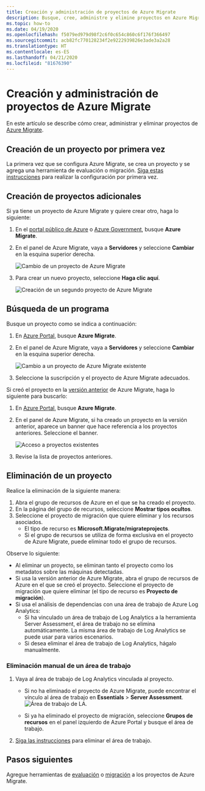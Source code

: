 ```yaml
---
title: Creación y administración de proyectos de Azure Migrate
description: Busque, cree, administre y elimine proyectos en Azure Migrate.
ms.topic: how-to
ms.date: 04/19/2020
ms.openlocfilehash: f5079ed979d98f2c6f0c654c860c6f176f366497
ms.sourcegitcommit: acb82fc770128234f2e9222939826e3ade3a2a28
ms.translationtype: HT
ms.contentlocale: es-ES
ms.lasthandoff: 04/21/2020
ms.locfileid: "81676390"
---
```

# <a name="create-and-manage-azure-migrate-projects"></a>Creación y administración de proyectos de Azure Migrate

En este artículo se describe cómo crear, administrar y eliminar proyectos de [Azure Migrate](migrate-services-overview.md).


## <a name="create-a-project-for-the-first-time"></a>Creación de un proyecto por primera vez

La primera vez que se configura Azure Migrate, se crea un proyecto y se agrega una herramienta de evaluación o migración. [Siga estas instrucciones](how-to-add-tool-first-time.md) para realizar la configuración por primera vez.

## <a name="create-additional-projects"></a>Creación de proyectos adicionales

Si ya tiene un proyecto de Azure Migrate y quiere crear otro, haga lo siguiente:  

1. En el [portal público de Azure](https://portal.azure.com) o [Azure Government](https://portal.azure.us), busque **Azure Migrate**.
2. En el panel de Azure Migrate, vaya a **Servidores** y seleccione **Cambiar** en la esquina superior derecha.

   ![Cambio de un proyecto de Azure Migrate](./media/create-manage-projects/switch-project.png)

3. Para crear un nuevo proyecto, seleccione **Haga clic aquí**.

   ![Creación de un segundo proyecto de Azure Migrate](./media/create-manage-projects/create-new-project.png)


## <a name="find-a-project"></a>Búsqueda de un programa

Busque un proyecto como se indica a continuación:

1. En [Azure Portal](https://portal.azure.com), busque **Azure Migrate**.
2. En el panel de Azure Migrate, vaya a **Servidores** y seleccione **Cambiar** en la esquina superior derecha.

    ![Cambio a un proyecto de Azure Migrate existente](./media/create-manage-projects/switch-project.png)

3. Seleccione la suscripción y el proyecto de Azure Migrate adecuados.


Si creó el proyecto en la [versión anterior](migrate-services-overview.md#azure-migrate-versions) de Azure Migrate, haga lo siguiente para buscarlo:

1. En [Azure Portal](https://portal.azure.com), busque **Azure Migrate**.
2. En el panel de Azure Migrate, si ha creado un proyecto en la versión anterior, aparece un banner que hace referencia a los proyectos anteriores. Seleccione el banner.

    ![Acceso a proyectos existentes](./media/create-manage-projects/access-existing-projects.png)

3. Revise la lista de proyectos anteriores.


## <a name="delete-a-project"></a>Eliminación de un proyecto

Realice la eliminación de la siguiente manera:

1. Abra el grupo de recursos de Azure en el que se ha creado el proyecto.
2. En la página del grupo de recursos, seleccione **Mostrar tipos ocultos**.
3. Seleccione el proyecto de migración que quiere eliminar y los recursos asociados.
    - El tipo de recurso es **Microsoft.Migrate/migrateprojects**.
    - Si el grupo de recursos se utiliza de forma exclusiva en el proyecto de Azure Migrate, puede eliminar todo el grupo de recursos.


Observe lo siguiente:

- Al eliminar un proyecto, se eliminan tanto el proyecto como los metadatos sobre las máquinas detectadas.
- Si usa la versión anterior de Azure Migrate, abra el grupo de recursos de Azure en el que se creó el proyecto. Seleccione el proyecto de migración que quiere eliminar (el tipo de recurso es **Proyecto de migración**).
- Si usa el análisis de dependencias con una área de trabajo de Azure Log Analytics:
    - Si ha vinculado un área de trabajo de Log Analytics a la herramienta Server Assessment, el área de trabajo no se elimina automáticamente. La misma área de trabajo de Log Analytics se puede usar para varios escenarios.
    - Si desea eliminar el área de trabajo de Log Analytics, hágalo manualmente.

### <a name="delete-a-workspace-manually"></a>Eliminación manual de un área de trabajo

1. Vaya al área de trabajo de Log Analytics vinculada al proyecto.

    - Si no ha eliminado el proyecto de Azure Migrate, puede encontrar el vínculo al área de trabajo en **Essentials** > **Server Assessment**.
       ![Área de trabajo de LA](./media/create-manage-projects/loganalytics-workspace.png).
       
    - Si ya ha eliminado el proyecto de migración, seleccione **Grupos de recursos** en el panel izquierdo de Azure Portal y busque el área de trabajo.
       
2. [Siga las instrucciones](https://docs.microsoft.com/azure/azure-monitor/platform/delete-workspace) para eliminar el área de trabajo.

## <a name="next-steps"></a>Pasos siguientes

Agregue herramientas de [evaluación](how-to-assess.md) o [migración](how-to-migrate.md) a los proyectos de Azure Migrate.
